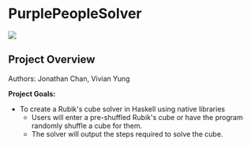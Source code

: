 # PurplePeopleSolver
<img src = "https://smhttp-ssl-62406.nexcesscdn.net/img/logo.png">

## Project Overview
Authors: Jonathan Chan, Vivian Yung

__Project Goals:__
* To create a Rubik's cube solver in Haskell using native libraries
  * Users will enter a pre-shuffled Rubik's cube or have the program randomly shuffle a cube for them.
  * The solver will output the steps required to solve the cube.
